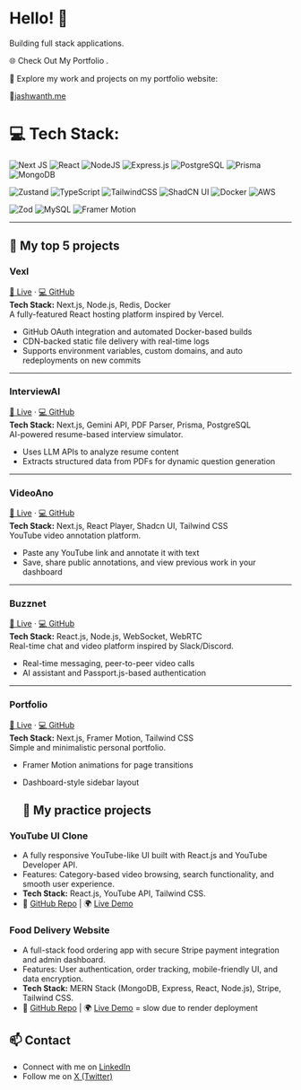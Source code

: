 # Hello! 👋

Building full stack applications.

🌐 Check Out My Portfolio . 

🚀 Explore my work and projects on my portfolio website:

🎨[jashwanth.me](https://www.jashwanth.me)

# 💻 Tech Stack:

![Next JS](https://img.shields.io/badge/Next-black?style=for-the-badge&logo=next.js&logoColor=white) 
![React](https://img.shields.io/badge/react-%2320232a.svg?style=for-the-badge&logo=react&logoColor=%2361DAFB) 
![NodeJS](https://img.shields.io/badge/node.js-6DA55F?style=for-the-badge&logo=node.js&logoColor=white) 
![Express.js](https://img.shields.io/badge/express.js-%23404d59.svg?style=for-the-badge&logo=express&logoColor=%2361DAFB) 
![PostgreSQL](https://img.shields.io/badge/postgres-%23316192.svg?style=for-the-badge&logo=postgresql&logoColor=white) 
![Prisma](https://img.shields.io/badge/Prisma-3982CE?style=for-the-badge&logo=Prisma&logoColor=white) 
![MongoDB](https://img.shields.io/badge/MongoDB-%234ea94b.svg?style=for-the-badge&logo=mongodb&logoColor=white)  

![Zustand](https://img.shields.io/badge/Zustand-%23E44D26.svg?style=for-the-badge&logo=zustand&logoColor=white) 
![TypeScript](https://img.shields.io/badge/typescript-%23007ACC.svg?style=for-the-badge&logo=typescript&logoColor=white) 
![TailwindCSS](https://img.shields.io/badge/tailwindcss-%2338B2AC.svg?style=for-the-badge&logo=tailwind-css&logoColor=white) 
![ShadCN UI](https://img.shields.io/badge/ShadCN_UI-%23000000.svg?style=for-the-badge&logo=shadcn&logoColor=white) 
![Docker](https://img.shields.io/badge/Docker-%230db7ed.svg?style=for-the-badge&logo=docker&logoColor=white) 
![AWS](https://img.shields.io/badge/AWS-%23FF9900.svg?style=for-the-badge&logo=amazon-aws&logoColor=white)  

![Zod](https://img.shields.io/badge/Zod-%23000000.svg?style=for-the-badge&logo=zod&logoColor=white) 
![MySQL](https://img.shields.io/badge/mysql-4479A1.svg?style=for-the-badge&logo=mysql&logoColor=white) 
![Framer Motion](https://img.shields.io/badge/Framer_Motion-%23FF0050.svg?style=for-the-badge&logo=framer&logoColor=white)  

---

## 🚀 My top 5 projects

### Vexl  
<a href="https://vexl.live" target="_blank">🔗 Live</a> · <a href="https://github.com/JashwanthSPoojary/Vexl" target="_blank">💻 GitHub</a>  
<b>Tech Stack:</b> Next.js, Node.js, Redis, Docker  
A fully-featured React hosting platform inspired by Vercel.  
- GitHub OAuth integration and automated Docker-based builds  
- CDN-backed static file delivery with real-time logs  
- Supports environment variables, custom domains, and auto redeployments on new commits  

---

### InterviewAI  
<a href="https://aiinterview.jashwanth.me" target="_blank">🔗 Live</a> · <a href="https://github.com/JashwanthSPoojary/Ai-Interview-simulation" target="_blank">💻 GitHub</a>  
<b>Tech Stack:</b> Next.js, Gemini API, PDF Parser, Prisma, PostgreSQL  
AI-powered resume-based interview simulator.  
- Uses LLM APIs to analyze resume content  
- Extracts structured data from PDFs for dynamic question generation  

---

### VideoAno  
<a href="https://videoano.jashwanth.me" target="_blank">🔗 Live</a> · <a href="https://github.com/JashwanthSPoojary/video-annotation-platform" target="_blank">💻 GitHub</a>  
<b>Tech Stack:</b> Next.js, React Player, Shadcn UI, Tailwind CSS  
YouTube video annotation platform.  
- Paste any YouTube link and annotate it with text  
- Save, share public annotations, and view previous work in your dashboard  

---

### Buzznet  
<a href="https://buzznet.me" target="_blank">🔗 Live</a> · <a href="https://github.com/JashwanthSPoojary/buzznet_frontend" target="_blank">💻 GitHub</a>  
<b>Tech Stack:</b> React.js, Node.js, WebSocket, WebRTC  
Real-time chat and video platform inspired by Slack/Discord.  
- Real-time messaging, peer-to-peer video calls  
- AI assistant and Passport.js-based authentication  

---

### Portfolio  
<a href="https://jashwanth.me" target="_blank">🔗 Live</a> · <a href="https://github.com/JashwanthSPoojary/my_portfolio" target="_blank">💻 GitHub</a>  
<b>Tech Stack:</b> Next.js, Framer Motion, Tailwind CSS  
Simple and minimalistic personal portfolio.  
- Framer Motion animations for page transitions  
- Dashboard-style sidebar layout  


  ## 🚀 My practice projects
  
###   **YouTube UI Clone**
- A fully responsive YouTube-like UI built with React.js and YouTube Developer API.
- Features: Category-based video browsing, search functionality, and smooth user experience.
- **Tech Stack:** React.js, YouTube API, Tailwind CSS.
- 🔗 [GitHub Repo](https://github.com/JashwanthSPoojary/youtube-clone-using-api) | 🌍 [Live Demo](https://youtube-clone-using-api.vercel.app)

### **Food Delivery Website**
- A full-stack food ordering app with secure Stripe payment integration and admin dashboard.
- Features: User authentication, order tracking, mobile-friendly UI, and data encryption.
- **Tech Stack:** MERN Stack (MongoDB, Express, React, Node.js), Stripe, Tailwind CSS.
- 🔗 [GitHub Repo](https://github.com/JashwanthSPoojary/food-web) | 🌍 [Live Demo](https://food-web-frontend-p745.onrender.com) =  slow due to render deployment 



## 📫 Contact
- Connect with me on [LinkedIn](https://www.linkedin.com/in/jashwanth-s-poojary/)
- Follow me on [X (Twitter)](https://x.com/JashwantPoojary)

